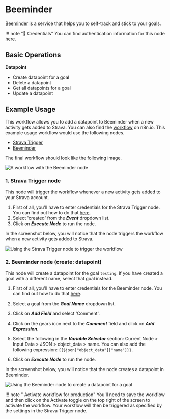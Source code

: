 # Beeminder

[Beeminder](https://www.beeminder.com/) is a service that helps you to self-track and stick to your goals.

!!! note "🔑 Credentials"
    You can find authentication information for this node [here](/workflow/integrations/credentials/beeminder/).



## Basic Operations

**Datapoint**
- Create datapoint for a goal
- Delete a datapoint
- Get all datapoints for a goal
- Update a datapoint


## Example Usage

This workflow allows you to add a datapoint to Beeminder when a new activity gets added to Strava. You can also find the [workflow](https://n8n.io/workflows/900) on n8n.io. This example usage workflow would use the following nodes.
- [Strava Trigger](/workflow/integrations/trigger-nodes/n8n-nodes-base.stravatrigger/)
- [Beeminder]()

The final workflow should look like the following image.

![A workflow with the Beeminder node](/_images/integrations/nodes/beeminder/workflow.png)

### 1. Strava Trigger node

This node will trigger the workflow whenever a new activity gets added to your Strava account.

1. First of all, you'll have to enter credentials for the Strava Trigger node. You can find out how to do that [here](/workflow/integrations/credentials/strava/).
2. Select 'created' from the ***Event*** dropdown list.
3. Click on ***Execute Node*** to run the node.

In the screenshot below, you will notice that the node triggers the workflow when a new activity gets added to Strava.

![Using the Strava Trigger node to trigger the workflow](/_images/integrations/nodes/beeminder/stravatrigger_node.png)

### 2. Beeminder node (create: datapoint)

This node will create a datapoint for the goal `testing`. If you have created a goal with a different name, select that goal instead.

1. First of all, you'll have to enter credentials for the Beeminder node. You can find out how to do that [here](/workflow/integrations/credentials/beeminder/).
2. Select a goal from the ***Goal Name*** dropdown list.
3. Click on ***Add Field*** and select 'Comment'.
4. Click on the gears icon next to the ***Comment*** field and click on ***Add Expression***.

5. Select the following in the ***Variable Selector*** section: Current Node > Input Data > JSON > object_data > name. You can also add the following expression: `{{$json["object_data"]["name"]}}`.

6. Click on ***Execute Node*** to run the node.

In the screenshot below, you will notice that the node creates a datapoint in Beeminder.

![Using the Beeminder node to create a datapoint for a goal](/_images/integrations/nodes/beeminder/beeminder_node.png)

!!! note " Activate workflow for production"
    You'll need to save the workflow and then click on the Activate toggle on the top right of the screen to activate the workflow. Your workflow will then be triggered as specified by the settings in the Strava Trigger node.


